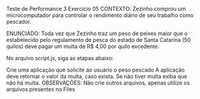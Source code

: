 Teste de Performance 3
Exercício 05
CONTEXTO:
Zezinho comprou um microcomputador para controlar o rendimento diário de seu trabalho como pescador.

ENUNCIADO:
Toda vez que Zezinho traz um peso de peixes maior que o estabelecido pelo regulamento de pesca do estado de Santa Catarina (50 quilos) deve pagar um multa de R$ 4,00 por quilo excedente.

No arquivo script.js, siga as etapas abaixo:

Crie uma aplicação que solicite ao usuário o peso pescado
A aplicação deve retornar o valor da multa, caso exista. Se não tiver multa exiba que não há multa.
OBSERVAÇÕES:
Não crie outros arquivos, apenas utilize os arquivos presentes no Files
